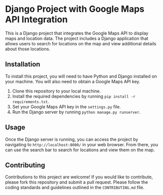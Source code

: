 # Django Project with Google Maps API Integration

This is a Django project that integrates the Google Maps API to display maps and location data. The project includes a Django application that allows users to search for locations on the map and view additional details about those locations.

## Installation

To install this project, you will need to have Python and Django installed on your machine. You will also need to obtain a Google Maps API key.

1. Clone this repository to your local machine.
2. Install the required dependencies by running `pip install -r requirements.txt`.
3. Set your Google Maps API key in the `settings.py` file.
4. Run the Django server by running `python manage.py runserver`.

## Usage

Once the Django server is running, you can access the project by navigating to `http://localhost:8000/` in your web browser. From there, you can use the search bar to search for locations and view them on the map.

## Contributing

Contributions to this project are welcome! If you would like to contribute, please fork this repository and submit a pull request. Please follow the coding standards and guidelines outlined in the `CONTRIBUTING.md` file.

